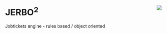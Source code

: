 JERBO<sup>2</sup> <div style="float: right"><img src="https://www.hscripts.com/freeimages/icons/wild-animals/jerboa/jerboa1.gif"/></div>
=====

Jobtickets engine - rules based / object oriented
